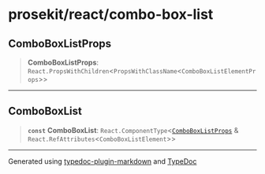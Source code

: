 # prosekit/react/combo-box-list

<a id="ComboBoxListProps" name="ComboBoxListProps"></a>

## ComboBoxListProps

> **ComboBoxListProps**: `React.PropsWithChildren`\<`PropsWithClassName`\<`ComboBoxListElementProps`\>\>

***

<a id="ComboBoxList" name="ComboBoxList"></a>

## ComboBoxList

> **`const`** **ComboBoxList**: `React.ComponentType`\<[`ComboBoxListProps`](combo-box-list.md#ComboBoxListProps) & `React.RefAttributes`\<`ComboBoxListElement`\>\>

***

Generated using [typedoc-plugin-markdown](https://www.npmjs.com/package/typedoc-plugin-markdown) and [TypeDoc](https://typedoc.org/)
